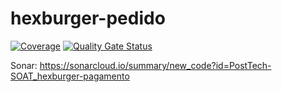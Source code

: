 # hexburger-pedido
[![Coverage](https://sonarcloud.io/api/project_badges/measure?project=PostTech-SOAT_hexburger-pedido&metric=coverage)](https://sonarcloud.io/summary/new_code?id=PostTech-SOAT_hexburger-pedido)
[![Quality Gate Status](https://sonarcloud.io/api/project_badges/measure?project=PostTech-SOAT_hexburger-pedido&metric=alert_status)](https://sonarcloud.io/summary/new_code?id=PostTech-SOAT_hexburger-pedido)

Sonar: https://sonarcloud.io/summary/new_code?id=PostTech-SOAT_hexburger-pagamento
